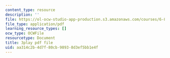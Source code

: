 ```yaml
---
content_type: resource
description: ''
file: https://ol-ocw-studio-app-production.s3.amazonaws.com/courses/6-832-underactuated-robotics-spring-2009/aa314c2b4d7f80cb98938d3ef5bb1e4f_KNRMz9YPCOY.pdf
file_type: application/pdf
learning_resource_types: []
ocw_type: OCWFile
resourcetype: Document
title: 3play pdf file
uid: aa314c2b-4d7f-80cb-9893-8d3ef5bb1e4f
---
```

